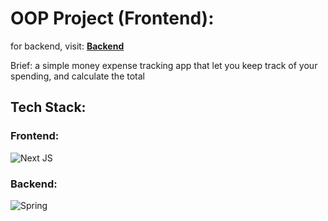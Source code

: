 # OOP Project (Frontend):

for backend, visit: **[Backend](https://github.com/johnnybinh/oop_be)**

Brief: a simple money expense tracking app that let you keep track of your spending, and calculate the total

## Tech Stack:

### Frontend:

![Next JS](https://img.shields.io/badge/Next-black?style=for-the-badge&logo=next.js&logoColor=white)

### Backend:

![Spring](https://img.shields.io/badge/spring-%236DB33F.svg?style=for-the-badge&logo=spring&logoColor=white)

